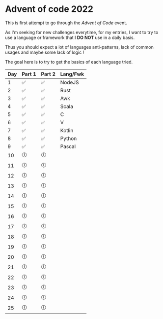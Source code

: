 # Advent of code 2022

This is first attempt to go through the *Advent of Code* event.

As I'm seeking for new challenges everytime, for my entries, I want to try to use a language or framework that I **DO NOT** use in a daily basis.

Thus you should expect a lot of languages anti-patterns, lack of common usages and maybe some lack of logic !

The goal here is to try to get the basics of each language tried.

| Day | Part 1 | Part 2 | Lang/Fwk |
| --- | ------ | ------ | -------- |
| 1   | ✅     | ✅     | NodeJS   |
| 2   | ✅     | ✅     | Rust     |
| 3   | ✅     | ✅     | Awk      |
| 4   | ✅     | ✅     | Scala    |
| 5   | ✅     | ✅     | C        |
| 6   | ✅     | ✅     | V        |
| 7   | ✅     | ✅     | Kotlin   |
| 8   | ✅     | ✅     | Python   |
| 9   | ✅     | ✅     | Pascal   |
| 10  | 🕕     | 🕕     |          |
| 11  | 🕕     | 🕕     |          |
| 12  | 🕕     | 🕕     |          |
| 13  | 🕕     | 🕕     |          |
| 14  | 🕕     | 🕕     |          |
| 15  | 🕕     | 🕕     |          |
| 16  | 🕕     | 🕕     |          |
| 17  | 🕕     | 🕕     |          |
| 18  | 🕕     | 🕕     |          |
| 19  | 🕕     | 🕕     |          |
| 20  | 🕕     | 🕕     |          |
| 21  | 🕕     | 🕕     |          |
| 22  | 🕕     | 🕕     |          |
| 23  | 🕕     | 🕕     |          |
| 24  | 🕕     | 🕕     |          |
| 25  | 🕕     | 🕕     |          |